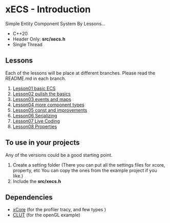 # xECS - Introduction
Simple Entity Component System By Lessons...

* C++20
* Header Only: **src/xecs.h**
* Single Thread

## Lessons 
Each of the lessons will be place at different branches. Please read the README.md in each branch.

1. [Lesson01 basic ECS](https://github.com/LIONant-depot/xECS/tree/Lesson01_Basic_ECS)
2. [Lesson02 pulish the basics](https://github.com/LIONant-depot/xECS/tree/Lesson02_Pulish_the_basics)
3. [Lesson03 events and maps](https://github.com/LIONant-depot/xECS/tree/Lesson03_Events_n_Maps)
4. [Lesson04 more component types](https://github.com/LIONant-depot/xECS/tree/Lesson04_More_Components_Types)
5. [Lesson05 const and improvements](https://github.com/LIONant-depot/xECS/tree/Lesson05_Const_and_improvements)
6. [Lesson06 Serializing](https://github.com/LIONant-depot/xECS/tree/Lesson06_Serializing)
7. [Lesson07 Live Coding](https://github.com/LIONant-depot/xECS/tree/Lesson07_LiveCoding)
8. [Lesson08 Properties](https://github.com/LIONant-depot/xECS/tree/Lesson08_Properties)

## To use in your projects
Any of the versions could be a good starting point.
1. Create a setting folder (There you can put all the settings files for xcore, property, etc You can copy the ones from the example project if you like.)
2. Include the **src/xecs.h**

## Dependencies
- [xCore](https://gitlab.com/LIONant/xcore) (for the profiler tracy, and few types )
- [CLUT](https://github.com/markkilgard/glut) (for the openGL example)

